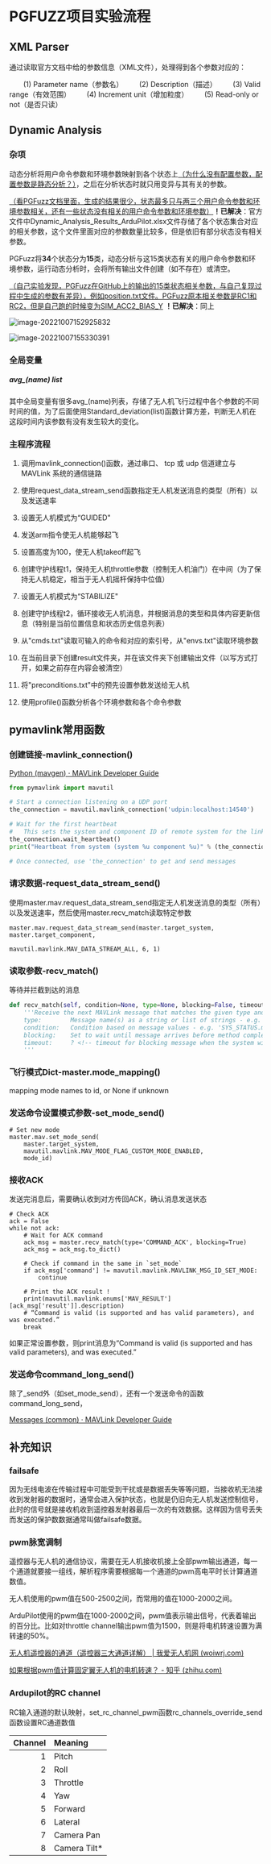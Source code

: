 # PGFUZZ项目实验流程

## XML Parser

通过读取官方文档中给的参数信息（XML文件），处理得到各个参数对应的：

  (1) Parameter name（参数名）
  (2) Description（描述）
  (3) Valid range（有效范围）
  (4) Increment unit（增加粒度）
  (5) Read-only or not（是否只读）

## Dynamic Analysis

### 杂项

动态分析将用户命令参数和环境参数映射到各个状态上<u>（为什么没有配置参数，配置参数是静态分析？）</u>，之后在分析状态时就只用变异与其有关的参数。

<u>（看PGFuzz文档里面，生成的结果很少，状态最多只与两三个用户命令参数和环境参数相关，还有一些状态没有相关的用户命令参数和环境参数）</u>**！已解决**：官方文件中Dynamic_Analysis_Results_ArduPilot.xlsx文件存储了各个状态集合对应的相关参数，这个文件里面对应的参数数量比较多，但是依旧有部分状态没有相关参数。

PGFuzz将**34**个状态分为**15**类，动态分析与这15类状态有关的用户命令参数和环境参数，运行动态分析时，会将所有输出文件创建（如不存在）或清空。

<u>（自己实验发现，PGFuzz在GitHub上的输出的15类状态相关参数，与自己复现过程中生成的参数有差异），例如position.txt文件。PGFuzz原本相关参数是RC1和RC2，但是自己跑的时候变为SIM_ACC2_BIAS_Y</u> **！已解决**：同上

![image-20221007152925832](.\md_image\image-20221007152925832.png)

![image-20221007155330391](.\md_image\image-20221007155330391.png)

### 全局变量

##### avg_(name) list

其中全局变量有很多avg_(name)列表，存储了无人机飞行过程中各个参数的不同时间的值，为了后面使用Standard_deviation(list)函数计算方差，判断无人机在这段时间内该参数有没有发生较大的变化。

### 主程序流程

1. 调用mavlink_connection()函数，通过串口、 tcp 或 udp 信道建立与 MAVLink 系统的通信链路

2. 使用request_data_stream_send函数指定无人机发送消息的类型（所有）以及发送速率

3. 设置无人机模式为“GUIDED"

4. 发送arm指令使无人机能够起飞

5. 设置高度为100，使无人机takeoff起飞

6. 创建守护线程t1，保持无人机throttle参数（控制无人机油门）在中间（为了保持无人机稳定，相当于无人机摇杆保持中位值）

7. 设置无人机模式为“STABILIZE"

8. 创建守护线程t2，循环接收无人机消息，并根据消息的类型和具体内容更新信息（特别是当前位置信息和状态历史信息列表）

9. 从"cmds.txt"读取可输入的命令和对应的索引号，从"envs.txt"读取环境参数

10. 在当前目录下创建result文件夹，并在该文件夹下创建输出文件（以写方式打开，如果之前存在内容会被清空）

11. 将"preconditions.txt"中的预先设置参数发送给无人机

12. 使用profile()函数分析各个环境参数和各个命令参数

    

## pymavlink常用函数

### 创建链接-mavlink_connection()

[Python (mavgen) · MAVLink Developer Guide](https://mavlink.io/en/mavgen_python/#setting_up_connection)

```python
from pymavlink import mavutil

# Start a connection listening on a UDP port
the_connection = mavutil.mavlink_connection('udpin:localhost:14540')

# Wait for the first heartbeat 
#   This sets the system and component ID of remote system for the link
the_connection.wait_heartbeat()
print("Heartbeat from system (system %u component %u)" % (the_connection.target_system, the_connection.target_component))

# Once connected, use 'the_connection' to get and send messages
```

### 请求数据-request_data_stream_send()

使用master.mav.request_data_stream_send指定无人机发送消息的类型（所有）以及发送速率，然后使用master.recv_match读取特定参数

```
master.mav.request_data_stream_send(master.target_system, master.target_component,
                                    mavutil.mavlink.MAV_DATA_STREAM_ALL, 6, 1)
```

### 读取参数-recv_match()

等待并拦截到达的消息

```python
def recv_match(self, condition=None, type=None, blocking=False, timeout=None):
    '''Receive the next MAVLink message that matches the given type and condition
    type:        Message name(s) as a string or list of strings - e.g. 'SYS_STATUS'
    condition:   Condition based on message values - e.g. 'SYS_STATUS.mode==2 and SYS_STATUS.nav_mode==4'
    blocking:    Set to wait until message arrives before method completes. 
    timeout:     ? <!-- timeout for blocking message when the system will return. Is this just a time? -->
    '''
```

### 飞行模式Dict-master.mode_mapping()

mapping mode names to id, or None if unknown

### 发送命令设置模式参数-set_mode_send()

```
# Set new mode
master.mav.set_mode_send(
    master.target_system,
    mavutil.mavlink.MAV_MODE_FLAG_CUSTOM_MODE_ENABLED,
    mode_id)
```

### 接收ACK

发送完消息后，需要确认收到对方传回ACK，确认消息发送状态

```
# Check ACK
ack = False
while not ack:
    # Wait for ACK command
    ack_msg = master.recv_match(type='COMMAND_ACK', blocking=True)
    ack_msg = ack_msg.to_dict()

    # Check if command in the same in `set_mode`
    if ack_msg['command'] != mavutil.mavlink.MAVLINK_MSG_ID_SET_MODE:
        continue

    # Print the ACK result !
    print(mavutil.mavlink.enums['MAV_RESULT'][ack_msg['result']].description)
    # “Command is valid (is supported and has valid parameters), and was executed.”
    break
```

如果正常设置参数，则print消息为“Command is valid (is supported and has valid parameters), and was executed.”

### 发送命令command_long_send()

除了<message>_send外（如set_mode_send），还有一个发送命令的函数command_long_send，

[Messages (common) · MAVLink Developer Guide](https://mavlink.io/en/messages/common.html#COMMAND_LONG)



## 补充知识

### failsafe

因为无线电波在传输过程中可能受到干扰或是数据丢失等等问题，当接收机无法接收到发射器的数据时，通常会进入保护状态，也就是仍旧向无人机发送控制信号，此时的信号就是接收机收到遥控器发射器最后一次的有效数据。这样因为信号丢失而发送的保护数数据通常叫做failsafe数据。

### pwm脉宽调制

遥控器与无人机的通信协议，需要在无人机接收机接上全部pwm输出通道，每一个通道就要接一组线，解析程序需要根据每一个通道的pwm高电平时长计算通道数值。

无人机使用的pwm值在500-2500之间，而常用的值在1000-2000之间。

ArduPilot使用的pwm值在1000-2000之间，pwm值表示输出信号，代表着输出的百分比。比如对throttle channel输出pwm值为1500，则是将电机转速设置为满转速的50%。

[无人机遥控器的通道（遥控器三大通道详解） | 我爱无人机网 (woiwrj.com)](https://www.woiwrj.com/wurenjibaike/54992/)

[如果根据pwm值计算固定翼无人机的电机转速？ - 知乎 (zhihu.com)](https://www.zhihu.com/question/61271260)

### Ardupilot的RC channel

RC输入通道的默认映射，set_rc_channel_pwm函数rc_channels_override_send函数设置RC通道数值

| Channel | Meaning      |
| ------: | :----------- |
|       1 | Pitch        |
|       2 | Roll         |
|       3 | Throttle     |
|       4 | Yaw          |
|       5 | Forward      |
|       6 | Lateral      |
|       7 | Camera Pan   |
|       8 | Camera Tilt* |

